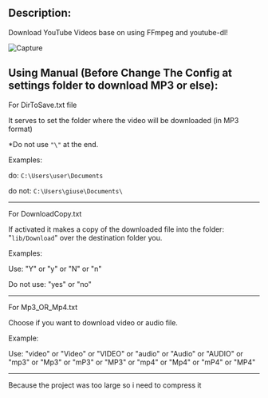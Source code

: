 Description:
----
Download YouTube Videos base on using FFmpeg and youtube-dl!

![Capture](https://user-images.githubusercontent.com/92847004/148183323-dba477b5-a117-4629-b3ec-d4168826e038.PNG)

Using Manual (Before Change The Config at settings folder to download MP3 or else):
----

For DirToSave.txt file

It serves to set the folder where the video will be downloaded (in MP3 format)

*Do not use `"\"` at the end.

Examples:

do: 		`C:\Users\user\Documents`

do not: 	`C:\Users\giuse\Documents\`
**********************************************************************************************************************

For DownloadCopy.txt

If activated it makes a copy of the downloaded file into the folder: "`lib/Download`" over the destination folder you.

Examples:

Use:			"Y" or "y" or "N" or "n"

Do not use:		"yes" or "no"
**********************************************************************************************************************

For Mp3_OR_Mp4.txt

Choose if you want to download video or audio file.

Example:

Use:	"video" or "Video" or "VIDEO" or "audio" or "Audio" or "AUDIO" or "mp3" or "Mp3" or "mP3" or "MP3" or "mp4" or "Mp4" or "mP4" or "MP4"
***********************************************************************************************************************

Because the project was too large so i need to compress it









